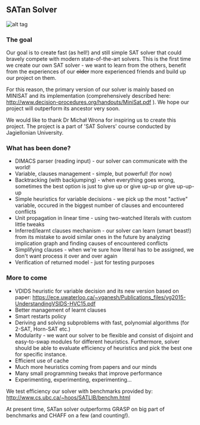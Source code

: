 <h2>SATan Solver</h2>

![alt tag](http://cs1924.vk.me/u31123286/a_ad325910.jpg)

<h3> The goal </h3>

Our goal is to create fast (as hell!) and still simple SAT solver that could bravely compete with modern state-of-the-art solvers. This is the first time we create our own SAT solver - we want to learn from the others, benefit from the experiences of our <s>older</s> more experienced friends and build up our project on them. 

For this reason, the primary version of our solver is mainly based on MINISAT and its implementation (comprehensively described here: http://www.decision-procedures.org/handouts/MiniSat.pdf ). We hope our project will outperform its ancestor very soon.

We would like to thank Dr Michał Wrona for inspiring us to create this project. The project is a part of 'SAT Solvers' course conducted by Jagiellonian University.

<h3> What has been done? </h3>

+ DIMACS parser (reading input) - our solver can communicate with the world!
+ Variable, clauses management - simple, but powerful! (for now)
+ Backtracking (with backjumping) - when everything goes wrong, sometimes the best option is just to give up or give up-up or give up-up-up
+ Simple heuristics for variable decisions - we pick up the most "active" variable, occured in the biggest number of clauses and encountered conflicts
+ Unit propagation in linear time - using two-watched literals with custom little tweaks
+ Inferred/learnt clauses mechanism - our solver can learn (smart beast!) from its mistake to avoid similar ones in the future by analyzing implication graph and finding causes of encountered conflicts
+ Simplifying clauses - when we're sure how literal has to be assigned, we don't want process it over and over again
+ Verification of returned model - just for testing purposes

<h3> More to come </h3>

+ VDIDS heuristic for variable decision and its new version based on paper: https://ece.uwaterloo.ca/~vganesh/Publications_files/vg2015-UnderstandingVSIDS-HVC15.pdf
+ Better management of learnt clauses
+ Smart restarts policy
+ Deriving and solving subproblems with fast, polynomial algorithms (for 2-SAT, Horn-SAT etc.)
+ Modularity - we want our solver to be flexible and consist of disjoint and easy-to-swap modules for different heuristics. Furthermore, solver should be able to evaluate efficiency of heuristics and pick the best one for specific instance.
+ Efficient use of cache
+ Much more heuristics coming from papers and our minds
+ Many small programming tweaks that improve performance
+ Experimenting, experimenting, experimenting...

We test efficiency our solver with benchmarks provided by:
http://www.cs.ubc.ca/~hoos/SATLIB/benchm.html

At present time, SATan solver outperforms GRASP on big part of benchmarks and CHAFF on a few (and counting!).
